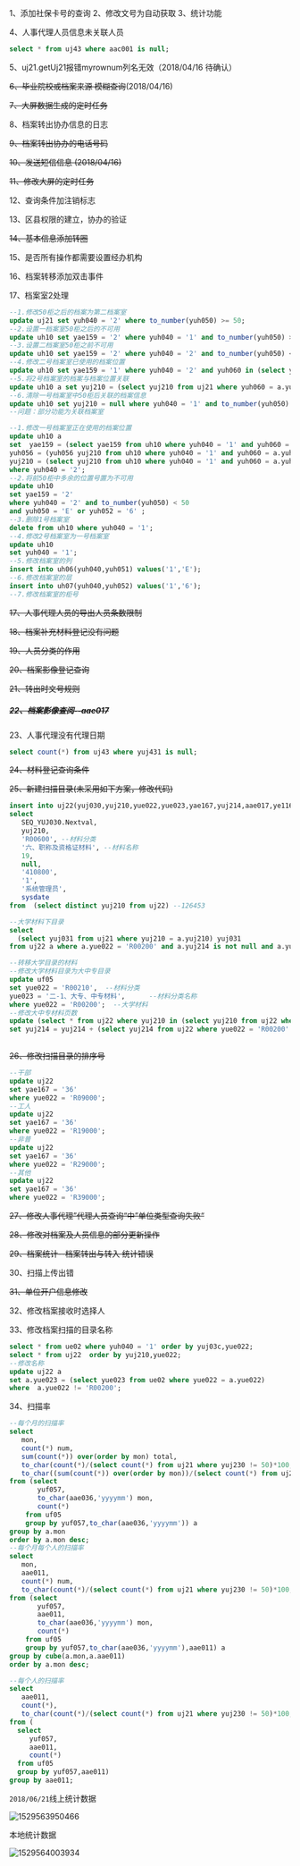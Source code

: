 1、添加社保卡号的查询
2、修改文号为自动获取
3、统计功能

4、人事代理人员信息未关联人员

```sql
select * from uj43 where aac001 is null;
```

5、uj21.getUj21报错myrownum列名无效（2018/04/16 待确认）

~~6、毕业院校或档案来源 模糊查询~~(2018/04/16)

~~7、大屏数据生成的定时任务~~

8、档案转出协办信息的日志

~~9、档案转出协办的电话号码~~

~~10、发送短信信息 (2018/04/16)~~

~~11、修改大屏的定时任务~~

12、查询条件加注销标志

13、区县权限的建立，协办的验证

~~14、基本信息添加转圈~~

15、是否所有操作都需要设置经办机构

16、档案转移添加双击事件

17、档案室2处理

```sql
--1.修改50柜之后的档案为第二档案室
update uj21 set yuh040 = '2' where to_number(yuh050) >= 50;
--2.设置一档案室50柜之后的不可用
update uh10 set yae159 = '2' where yuh040 = '1' and to_number(yuh050) >= 50 
--3.设置二档案室50柜之前不可用
update uh10 set yae159 = '2' where yuh040 = '2' and to_number(yuh050) < 50 
--4.修改二号档案室已使用的档案位置
update uh10 set yae159 = '1' where yuh040 = '2' and yuh060 in (select yuh060 from uj21 where yuh040 = '2')
--5.将2号档案室的档案与档案位置关联
update uh10 a set yuj210 = (select yuj210 from uj21 where yuh060 = a.yuh060 and yuh040 = '2') where a.yuh040 = '2' and to_number(a.yuh050) >= 50
--6.清除一号档案室中50柜后关联的档案信息
update uh10 set yuj210 = null where yuh040 = '1' and to_number(yuh050) >= 50 and yuj210 is not null
--问题：部分功能为关联档案室
```

```sql
--1.修改一号档案室正在使用的档案位置
update uh10 a 
set  yae159 = (select yae159 from uh10 where yuh040 = '1' and yuh060 = a.yuh060),--使用标志
yuh056 = (yuh056 yuj210 from uh10 where yuh040 = '1' and yuh060 = a.yuh060), --使用时间
yuj210 = (select yuj210 from uh10 where yuh040 = '1' and yuh060 = a.yuh060)--关联档案
where yuh040 = '2';
--2.将前50柜中多余的位置号置为不可用
update uh10
set yae159 = '2'
where yuh040 = '2' and to_number(yuh050) < 50 
and yuh050 = 'E' or yuh052 = '6' ;
--3.删除1号档案室
delete from uh10 where yuh040 = '1';
--4.修改2号档案室为一号档案室
update uh10 
set yuh040 = '1';
--5.修改档案室的列
insert into uh06(yuh040,yuh051) values('1','E');
--6.修改档案室的层
insert into uh07(yuh040,yuh052) values('1','6');
--7.修改档案室的柜号
```

~~17、人事代理人员的导出人员条数限制~~

~~18、档案补充材料登记没有问题~~

~~19、人员分类的作用~~

~~20、档案影像登记查询~~

~~21、转出时文号规则~~

##### ~~22、档案影像查阅--aae017~~

23、人事代理没有代理日期

```sql
select count(*) from uj43 where yuj431 is null;
```

~~24、材料登记查询条件~~

~~25、新建扫描目录(未采用如下方案，修改代码)~~

```sql
insert into uj22(yuj030,yuj210,yue022,yue023,yae167,yuj214,aae017,ye116,aae011,aae036)
select 
   SEQ_YUJ030.Nextval,
   yuj210,
   'R00600', --材料分类
   '六、职称及资格证材料', --材料名称
   19,
   null,
   '410800',
   '1',
   '系统管理员',
   sysdate
from  (select distinct yuj210 from uj22) --126453

--大学材料下目录
select 
  (select yuj031 from uj21 where yuj210 = a.yuj210) yuj031 
from uj22 a where a.yue022 = 'R00200' and a.yuj214 is not null and a.yuj214 != 0

--转移大学目录的材料
--修改大学材料目录为大中专目录
update uf05
set yue022 = 'R00210',  --材料分类
yue023 = '二-1、大专、中专材料',      --材料分类名称
where yue022 = 'R00200';  --大学材料
--修改大中专材料页数
update (select * from uj22 where yuj210 in (select yuj210 from uj22 where yue022 = 'R00200' and yuj214 is not null and yuj214 != 0) and  yue022 = 'R00210')
set yuj214 = yuj214 + (select yuj214 from uj22 where yue022 = 'R00200' and yuj214 is not null and yuj214 != 0 and yuj210 = a.yuj210) --修改材料页数
 
```

~~26、修改扫描目录的排序号~~

```sql
--干部
update uj22 
set yae167 = '36'
where yue022 = 'R09000';
--工人
update uj22 
set yae167 = '36'
where yue022 = 'R19000';
--非普
update uj22 
set yae167 = '36'
where yue022 = 'R29000';
--其他
update uj22 
set yae167 = '36'
where yue022 = 'R39000';
```

 ~~27、修改人事代理”代理人员查询“中”单位类型查询失败“~~

~~28、修改对档案及人员信息的部分更新操作~~

~~29、档案统计--档案转出与转入 统计错误~~

30、扫描上传出错

~~31、单位开户信息修改~~

32、修改档案接收时选择人

33、修改档案扫描的目录名称

```sql
select * from ue02 where yuh040 = '1' order by yuj03c,yue022;
select * from uj22  order by yuj210,yue022;
--修改名称
update uj22 a
set a.yue023 = (select yue023 from ue02 where yue022 = a.yue022)
where  a.yue022 != 'R00200';
```

34、扫描率

```sql
--每个月的扫描率
select 
   mon,
   count(*) num,
   sum(count(*)) over(order by mon) total,
   to_char(count(*)/(select count(*) from uj21 where yuj230 != 50)*100,'990.9999')||'%' rate,
   to_char((sum(count(*)) over(order by mon))/(select count(*) from uj21 where yuj230 != 50)*100,'990.9999')||'%' trate
from (select 
       yuf057,    
       to_char(aae036,'yyyymm') mon,
       count(*)
    from uf05
    group by yuf057,to_char(aae036,'yyyymm')) a
group by a.mon
order by a.mon desc;   
--每个月每个人的扫描率
select 
   mon,
   aae011,
   count(*) num,
   to_char(count(*)/(select count(*) from uj21 where yuj230 != 50)*100,'990.9999')||'%' rate
from (select 
       yuf057, 
       aae011,   
       to_char(aae036,'yyyymm') mon,
       count(*)
    from uf05
    group by yuf057,to_char(aae036,'yyyymm'),aae011) a
group by cube(a.mon,a.aae011)
order by a.mon desc; 

--每个人的扫描率
select 
   aae011,
   count(*),
   to_char(count(*)/(select count(*) from uj21 where yuj230 != 50)*100,'990.9999')||'%' rate
from (
  select
     yuf057,
     aae011, 
     count(*)
  from uf05
  group by yuf057,aae011)
group by aae011;
```

`2018/06/21`线上统计数据

![1529563950466](E:\typora\images\1529563950466.png)

本地统计数据

![1529564003934](E:\typora\images\1529564003934.png)